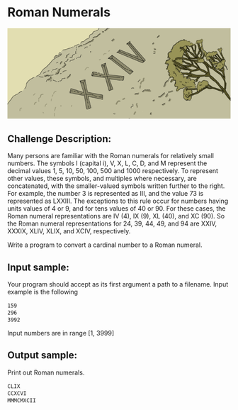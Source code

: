 # Roman Numerals

![Image](https://raw.githubusercontent.com/goggle/codeeval/master/easy/106_roman_numerals/roman_numerals.png)

## Challenge Description:

Many persons are familiar with the Roman numerals for relatively small numbers. The symbols I (capital i), V, X, L, C, D, and M represent the decimal values 1, 5, 10, 50, 100, 500 and 1000 respectively. To represent other values, these symbols, and multiples where necessary, are concatenated, with the smaller-valued symbols written further to the right. For example, the number 3 is represented as III, and the value 73 is represented as LXXIII. The exceptions to this rule occur for numbers having units values of 4 or 9, and for tens values of 40 or 90. For these cases, the Roman numeral representations are IV (4), IX (9), XL (40), and XC (90). So the Roman numeral representations for 24, 39, 44, 49, and 94 are XXIV, XXXIX, XLIV, XLIX, and XCIV, respectively.

Write a program to convert a cardinal number to a Roman numeral.

## Input sample:

Your program should accept as its first argument a path to a filename. Input example is the following
```
159
296
3992
```
Input numbers are in range [1, 3999]

## Output sample:

Print out Roman numerals.
```
CLIX
CCXCVI
MMMCMXCII
```
